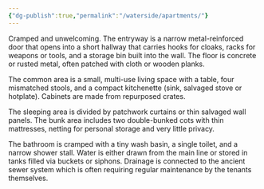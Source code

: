```yaml
---
{"dg-publish":true,"permalink":"/waterside/apartments/"}
---
```


Cramped and unwelcoming. The entryway is a narrow metal-reinforced door that opens into a short hallway that carries hooks for cloaks, racks for weapons or tools, and a storage bin built into the wall. The floor is concrete or rusted metal, often patched with cloth or wooden planks. 

The common area is a small, multi-use living space with a table, four mismatched stools, and a compact kitchenette (sink, salvaged stove or hotplate). Cabinets are made from repurposed crates. 

The sleeping area is divided by patchwork curtains or thin salvaged wall panels. The bunk area includes two double-bunked cots with thin mattresses, netting for personal storage and very little privacy. 

The bathroom is cramped with a tiny wash basin, a single toilet, and a narrow shower stall. Water is either drawn from the main line or stored in tanks filled via buckets or siphons. Drainage is connected to the ancient sewer system which is often requiring regular maintenance by the tenants themselves. 